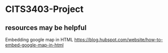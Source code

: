 # CITS3403-Project

## resources may be helpful
Embedding google map in HTML https://blog.hubspot.com/website/how-to-embed-google-map-in-html
